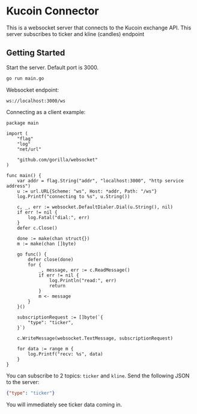  # Kucoin Connector

 This is a websocket server that connects to the Kucoin exchange API. This server subscribes to ticker and kline (candles) endpoint

## Getting Started

Start the server. Default port is 3000.
 ```bash
 go run main.go
 ```

Websocket endpoint: 
```
ws://localhost:3000/ws
```

Connecting as a client example:
```golang
package main

import (
	"flag"
	"log"
	"net/url"

	"github.com/gorilla/websocket"
)

func main() {
	var addr = flag.String("addr", "localhost:3000", "http service address")
	u := url.URL{Scheme: "ws", Host: *addr, Path: "/ws"}
	log.Printf("connecting to %s", u.String())

	c, _, err := websocket.DefaultDialer.Dial(u.String(), nil)
	if err != nil {
		log.Fatal("dial:", err)
	}
	defer c.Close()

	done := make(chan struct{})
	m := make(chan []byte)

	go func() {
		defer close(done)
		for {
			_, message, err := c.ReadMessage()
			if err != nil {
				log.Println("read:", err)
				return
			}
			m <- message
		}
	}()

	subscriptionRequest := []byte(`{
		"type": "ticker",
	}`)

	c.WriteMessage(websocket.TextMessage, subscriptionRequest)

	for data := range m {
		log.Printf("recv: %s", data)
	}
}
```


You can subscribe to 2 topics: `ticker` and `kline`. Send the following JSON to the server:
```json
{"type": "ticker"}
```
You will immediately see ticker data coming in.

